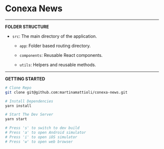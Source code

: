 # Conexa News

---

**FOLDER STRUCTURE**

- `src`: The main directory of the application.

  - `app`: Folder based routing directory.

  - `components`: Reusable React components.

  - `utils`: Helpers and reusable methods.

---

**GETTING STARTED**

```bash
# Clone Repo
git clone git@github.com:martinamattioli/conexa-news.git
```

```bash
# Install Dependencies
yarn install
```

```bash
# Start The Dev Server
yarn start

# Press 's' to switch to dev build
# Press 'a' to open Android simulator
# Press 'i' to open iOS simulator
# Press 'w' to open web browser
```
